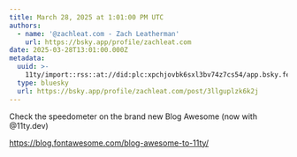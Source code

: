 ```yaml
---
title: March 28, 2025 at 1:01:00 PM UTC
authors:
  - name: '@zachleat.com - Zach Leatherman'
    url: https://bsky.app/profile/zachleat.com
date: 2025-03-28T13:01:00.000Z
metadata:
  uuid: >-
    11ty/import::rss::at://did:plc:xpchjovbk6sxl3bv74z7cs54/app.bsky.feed.post/3llguplzk6k2j
  type: bluesky
  url: https://bsky.app/profile/zachleat.com/post/3llguplzk6k2j
---
```

Check the speedometer on the brand new Blog Awesome (now with @11ty.dev)

https://blog.fontawesome.com/blog-awesome-to-11ty/